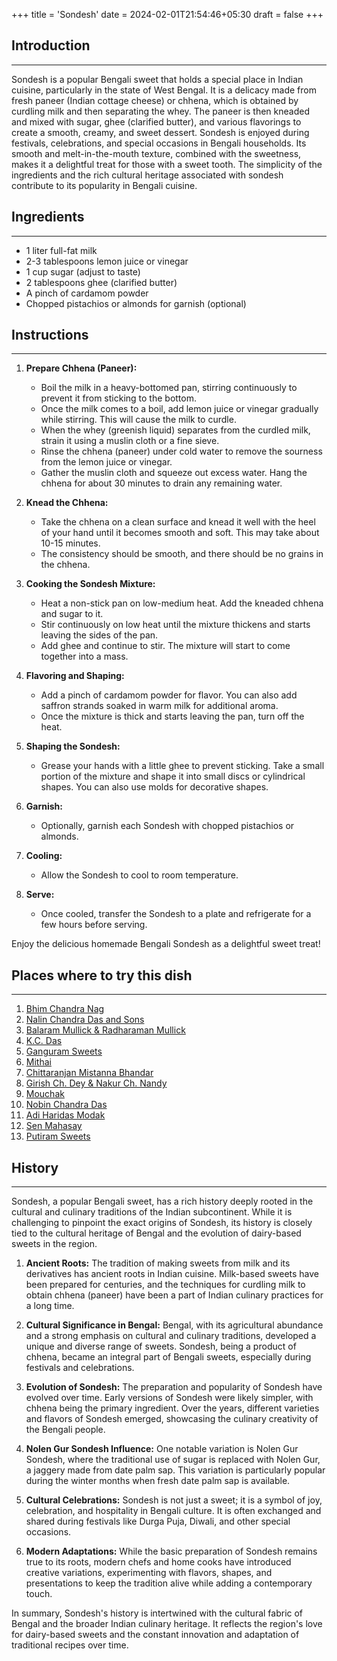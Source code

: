 +++
title = 'Sondesh'
date = 2024-02-01T21:54:46+05:30
draft = false
+++

## Introduction

---

Sondesh is a popular Bengali sweet that holds a special place in Indian cuisine, particularly in the state of West Bengal. It is a delicacy made from fresh paneer (Indian cottage cheese) or chhena, which is obtained by curdling milk and then separating the whey. The paneer is then kneaded and mixed with sugar, ghee (clarified butter), and various flavorings to create a smooth, creamy, and sweet dessert. Sondesh is enjoyed during festivals, celebrations, and special occasions in Bengali households. Its smooth and melt-in-the-mouth texture, combined with the sweetness, makes it a delightful treat for those with a sweet tooth. The simplicity of the ingredients and the rich cultural heritage associated with sondesh contribute to its popularity in Bengali cuisine.

## Ingredients

---

- 1 liter full-fat milk
- 2-3 tablespoons lemon juice or vinegar
- 1 cup sugar (adjust to taste)
- 2 tablespoons ghee (clarified butter)
- A pinch of cardamom powder
- Chopped pistachios or almonds for garnish (optional)

## Instructions

---

1. **Prepare Chhena (Paneer):**

   - Boil the milk in a heavy-bottomed pan, stirring continuously to prevent it from sticking to the bottom.
   - Once the milk comes to a boil, add lemon juice or vinegar gradually while stirring. This will cause the milk to curdle.
   - When the whey (greenish liquid) separates from the curdled milk, strain it using a muslin cloth or a fine sieve.
   - Rinse the chhena (paneer) under cold water to remove the sourness from the lemon juice or vinegar.
   - Gather the muslin cloth and squeeze out excess water. Hang the chhena for about 30 minutes to drain any remaining water.

2. **Knead the Chhena:**

   - Take the chhena on a clean surface and knead it well with the heel of your hand until it becomes smooth and soft. This may take about 10-15 minutes.
   - The consistency should be smooth, and there should be no grains in the chhena.

3. **Cooking the Sondesh Mixture:**

   - Heat a non-stick pan on low-medium heat. Add the kneaded chhena and sugar to it.
   - Stir continuously on low heat until the mixture thickens and starts leaving the sides of the pan.
   - Add ghee and continue to stir. The mixture will start to come together into a mass.

4. **Flavoring and Shaping:**

   - Add a pinch of cardamom powder for flavor. You can also add saffron strands soaked in warm milk for additional aroma.
   - Once the mixture is thick and starts leaving the pan, turn off the heat.

5. **Shaping the Sondesh:**

   - Grease your hands with a little ghee to prevent sticking. Take a small portion of the mixture and shape it into small discs or cylindrical shapes. You can also use molds for decorative shapes.

6. **Garnish:**

   - Optionally, garnish each Sondesh with chopped pistachios or almonds.

7. **Cooling:**

   - Allow the Sondesh to cool to room temperature.

8. **Serve:**
   - Once cooled, transfer the Sondesh to a plate and refrigerate for a few hours before serving.

Enjoy the delicious homemade Bengali Sondesh as a delightful sweet treat!

## Places where to try this dish

---

1. [Bhim Chandra Nag](https://maps.app.goo.gl/7NWDzkySxWFkx1ak6)
2. [Nalin Chandra Das and Sons](https://maps.app.goo.gl/Hwf3jFD8rumdVkny5)
3. [Balaram Mullick & Radharaman Mullick](https://maps.app.goo.gl/1veMv4Z6Mn46mzEh6)
4. [K.C. Das](https://maps.app.goo.gl/xcENYoQv2kZLhqgXA)
5. [Ganguram Sweets](https://maps.app.goo.gl/bNh84UTqMqFutyze6)
6. [Mithai](https://maps.app.goo.gl/BXZMDfdqQf5thgX59)
7. [Chittaranjan Mistanna Bhandar](https://maps.app.goo.gl/Rfbs3FZZtkVtnwUw8)
8. [Girish Ch. Dey & Nakur Ch. Nandy](https://maps.app.goo.gl/hwCw3BK3eToqCqg97)
9. [Mouchak](https://maps.app.goo.gl/3nkhUwNn21cebroh7)
10. [Nobin Chandra Das](https://maps.app.goo.gl/fHBsYhm8gPh1mYpx5)
11. [Adi Haridas Modak](https://maps.app.goo.gl/h67ctG9AetiPTtPE6)
12. [Sen Mahasay](https://maps.app.goo.gl/CsfbNC5xSmpyNybn6)
13. [Putiram Sweets](https://maps.app.goo.gl/jyfYx4VMGdJ2Z1N6A)

## History

---

Sondesh, a popular Bengali sweet, has a rich history deeply rooted in the cultural and culinary traditions of the Indian subcontinent. While it is challenging to pinpoint the exact origins of Sondesh, its history is closely tied to the cultural heritage of Bengal and the evolution of dairy-based sweets in the region.

1. **Ancient Roots:** The tradition of making sweets from milk and its derivatives has ancient roots in Indian cuisine. Milk-based sweets have been prepared for centuries, and the techniques for curdling milk to obtain chhena (paneer) have been a part of Indian culinary practices for a long time.

2. **Cultural Significance in Bengal:** Bengal, with its agricultural abundance and a strong emphasis on cultural and culinary traditions, developed a unique and diverse range of sweets. Sondesh, being a product of chhena, became an integral part of Bengali sweets, especially during festivals and celebrations.

3. **Evolution of Sondesh:** The preparation and popularity of Sondesh have evolved over time. Early versions of Sondesh were likely simpler, with chhena being the primary ingredient. Over the years, different varieties and flavors of Sondesh emerged, showcasing the culinary creativity of the Bengali people.

4. **Nolen Gur Sondesh Influence:** One notable variation is Nolen Gur Sondesh, where the traditional use of sugar is replaced with Nolen Gur, a jaggery made from date palm sap. This variation is particularly popular during the winter months when fresh date palm sap is available.

5. **Cultural Celebrations:** Sondesh is not just a sweet; it is a symbol of joy, celebration, and hospitality in Bengali culture. It is often exchanged and shared during festivals like Durga Puja, Diwali, and other special occasions.

6. **Modern Adaptations:** While the basic preparation of Sondesh remains true to its roots, modern chefs and home cooks have introduced creative variations, experimenting with flavors, shapes, and presentations to keep the tradition alive while adding a contemporary touch.

In summary, Sondesh's history is intertwined with the cultural fabric of Bengal and the broader Indian culinary heritage. It reflects the region's love for dairy-based sweets and the constant innovation and adaptation of traditional recipes over time.
